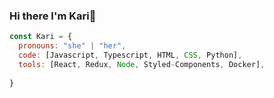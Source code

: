 ### Hi there I'm Kari👋

```javascript
const Kari = {
  pronouns: "she" | "her",
  code: [Javascript, Typescript, HTML, CSS, Python],
  tools: [React, Redux, Node, Styled-Components, Docker],
 
}
```

